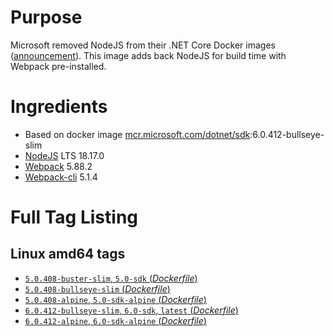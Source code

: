 # Purpose
Microsoft removed NodeJS from their .NET Core Docker images ([announcement](https://github.com/aspnet/Announcements/issues/298)). This image adds back NodeJS for build time with Webpack pre-installed.

# Ingredients
* Based on docker image [mcr.microsoft.com/dotnet/sdk](https://hub.docker.com/_/microsoft-dotnet-sdk/):6.0.412-bullseye-slim
* [NodeJS](https://nodejs.org/) LTS 18.17.0
* [Webpack](https://www.npmjs.com/package/webpack) 5.88.2
* [Webpack-cli](https://www.npmjs.com/package/webpack-cli) 5.1.4

# Full Tag Listing
## Linux amd64 tags
- [`5.0.408-buster-slim`, `5.0-sdk` (*Dockerfile*)](https://github.com/Mathieu79FI/dotnet-docker/blob/master/5.0/sdk/buster-slim/webpack/Dockerfile)
- [`5.0.408-bullseye-slim` (*Dockerfile*)](https://github.com/Mathieu79FI/dotnet-docker/blob/master/5.0/sdk/bullseye-slim/webpack/Dockerfile)
- [`5.0.408-alpine`, `5.0-sdk-alpine` (*Dockerfile*)](https://github.com/Mathieu79FI/dotnet-docker/blob/master/5.0/sdk/alpine/webpack/Dockerfile)
- [`6.0.412-bullseye-slim`, `6.0-sdk`, `latest` (*Dockerfile*)](https://github.com/Mathieu79FI/dotnet-docker/blob/master/6.0/sdk/bullseye-slim/webpack/Dockerfile)
- [`6.0.412-alpine`, `6.0-sdk-alpine` (*Dockerfile*)](https://github.com/Mathieu79FI/dotnet-docker/blob/master/6.0/sdk/alpine/webpack/Dockerfile)
